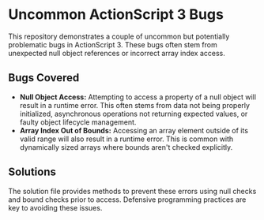 # Uncommon ActionScript 3 Bugs

This repository demonstrates a couple of uncommon but potentially problematic bugs in ActionScript 3.  These bugs often stem from unexpected null object references or incorrect array index access.

## Bugs Covered

* **Null Object Access:** Attempting to access a property of a null object will result in a runtime error.  This often stems from data not being properly initialized, asynchronous operations not returning expected values, or faulty object lifecycle management.
* **Array Index Out of Bounds:** Accessing an array element outside of its valid range will also result in a runtime error.  This is common with dynamically sized arrays where bounds aren't checked explicitly.

## Solutions

The solution file provides methods to prevent these errors using null checks and bound checks prior to access.  Defensive programming practices are key to avoiding these issues.